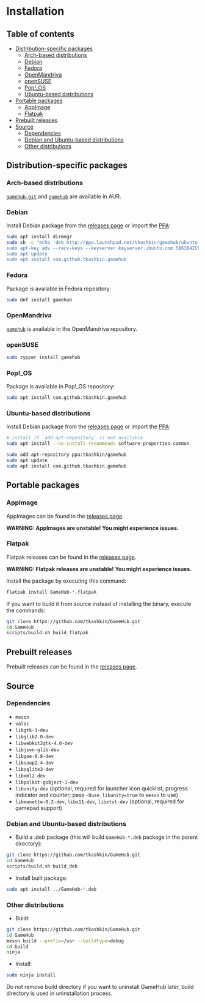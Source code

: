 # Installation

## Table of contents

* [Distribution-specific packages](#distribution-specific-packages)
	- [Arch-based distributions](#arch-based-distributions)
	- [Debian](#debian)
	- [Fedora](#fedora)
	- [OpenMandriva](#openmandriva)
	- [openSUSE](#opensuse)
	- [Pop!\_OS](#pop_os)
	- [Ubuntu-based distributions](#ubuntu-based-distributions)
* [Portable packages](#portable-packages)
	- [AppImage](#appimage)
	- [Flatpak](#flatpak)
* [Prebuilt releases](#prebuilt-releases)
* [Source](#source)
	- [Dependencies](#dependencies)
	- [Debian and Ubuntu-based distributions](#debian-and-ubuntu-based-distributions)
	- [Other distributions](#other-distributions)

## Distribution-specific packages

### Arch-based distributions
[`gamehub-git`](https://aur.archlinux.org/packages/gamehub-git) and [`gamehub`](https://aur.archlinux.org/packages/gamehub) are available in AUR.

### Debian
Install Debian package from the [releases page](https://github.com/tkashkin/GameHub/releases) or import the [PPA](https://launchpad.net/~tkashkin/+archive/ubuntu/gamehub):
```bash
sudo apt install dirmngr
sudo sh -c "echo 'deb http://ppa.launchpad.net/tkashkin/gamehub/ubuntu focal main' > /etc/apt/sources.list.d/gamehub-ppa.list
sudo apt-key adv --recv-keys --keyserver keyserver.ubuntu.com 5B63B42CE14BA47CC1B69E7C32B600D632AF380D
sudo apt update
sudo apt install com.github.tkashkin.gamehub
```

### Fedora
Package is available in Fedora repository:
```bash
sudo dnf install gamehub
```

### OpenMandriva
[`gamehub`](https://abf.openmandriva.org/openmandriva/gamehub/build_lists) is available in the OpenMandriva repository.

### openSUSE
```bash
sudo zypper install gamehub
```

### Pop!\_OS
Package is available in Pop!\_OS repository:
```bash
sudo apt install com.github.tkashkin.gamehub
```

### Ubuntu-based distributions
Install Debian package from the [releases page](https://github.com/tkashkin/GameHub/releases) or import the [PPA](https://launchpad.net/~tkashkin/+archive/ubuntu/gamehub):
```bash
# install if `add-apt-repository` is not available
sudo apt install --no-install-recommends software-properties-common

sudo add-apt-repository ppa:tkashkin/gamehub
sudo apt update
sudo apt install com.github.tkashkin.gamehub
```

## Portable packages

### AppImage
AppImages can be found in the [releases page](https://github.com/tkashkin/GameHub/releases).

**WARNING: AppImages are unstable! You might experience issues.**

### Flatpak
Flatpak releases can be found in the [releases page](https://github.com/tkashkin/GameHub/releases).

**WARNING: Flatpak releases are unstable! You might experience issues.**

Install the package by executing this command:
```bash
flatpak install GameHub-*.flatpak
```

If you want to build it from source instead of installing the binary, execute the commands:
```bash
git clone https://github.com/tkashkin/GameHub.git
cd GameHub
scripts/build.sh build_flatpak
```

## Prebuilt releases
Prebuilt releases can be found in the [releases page](https://github.com/tkashkin/GameHub/releases).

## Source

### Dependencies
* `meson`
* `valac`
* `libgtk-3-dev`
* `libglib2.0-dev`
* `libwebkit2gtk-4.0-dev`
* `libjson-glib-dev`
* `libgee-0.8-dev`
* `libsoup2.4-dev`
* `libsqlite3-dev`
* `libxml2-dev`
* `libpolkit-gobject-1-dev`
* `libunity-dev` (optional, required for launcher icon quicklist, progress indicator and counter; pass `-Duse_libunity=true` to `meson` to use)
* `libmanette-0.2-dev`, `libx11-dev`, `libxtst-dev` (optional, required for gamepad support)

### Debian and Ubuntu-based distributions
* Build a .deb package (this will build `GameHub-*.deb` package in the parent directory):
```bash
git clone https://github.com/tkashkin/GameHub.git
cd GameHub
scripts/build.sh build_deb
```
* Install built package:
```bash
sudo apt install ../GameHub-*.deb
```

### Other distributions
* Build:
```bash
git clone https://github.com/tkashkin/GameHub.git
cd GameHub
meson build --prefix=/usr --buildtype=debug
cd build
ninja
```
* Install:
```bash
sudo ninja install
```
Do not remove build directory if you want to uninstall GameHub later, build directory is used in uninstallation process.
